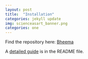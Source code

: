 ```yaml
---
layout: post
title:  "Installation"
categories: jekyll update
img: scienceasart_banner.png
categories: one
---
```


Find the repository here: [Bheema](https://github.com/sharu725/bheema)

A [detailed guide](https://github.com/sharu725/bheema#installation) is in the README file.

